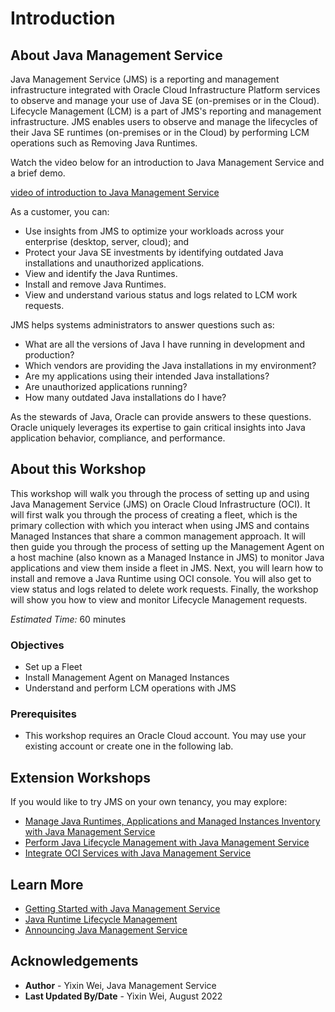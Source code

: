 # Introduction

## About Java Management Service

Java Management Service (JMS) is a reporting and management infrastructure integrated with Oracle Cloud Infrastructure Platform services to observe and manage your use of Java SE (on-premises or in the Cloud). Lifecycle Management (LCM) is a part of JMS's reporting and management infrastructure. JMS enables users to observe and manage the lifecycles of their Java SE runtimes (on-premises or in the Cloud) by performing LCM operations such as Removing Java Runtimes.

Watch the video below for an introduction to Java Management Service and a brief demo.

[video of introduction to Java Management Service](youtube:YCgJxqvglCI)



As a customer, you can:

* Use insights from JMS to optimize your workloads across your enterprise (desktop, server, cloud); and
* Protect your Java SE investments by identifying outdated Java installations and unauthorized applications.
* View and identify the Java Runtimes.
* Install and remove Java Runtimes.
* View and understand various status and logs related to LCM work requests.

JMS helps systems administrators to answer questions such as:

* What are all the versions of Java I have running in development and production?
* Which vendors are providing the Java installations in my environment?
* Are my applications using their intended Java installations?
* Are unauthorized applications running?
* How many outdated Java installations do I have?

As the stewards of Java, Oracle can provide answers to these questions. Oracle uniquely leverages its expertise to gain critical insights into Java application behavior, compliance, and performance.

## About this Workshop

 This workshop will walk you through the process of setting up and using Java Management Service (JMS) on Oracle Cloud Infrastructure (OCI). It will first walk you through the process of creating a fleet, which is the primary collection with which you interact when using JMS and contains Managed Instances that share a common management approach. It will then guide you through the process of setting up the Management Agent on a host machine (also known as a Managed Instance in JMS) to monitor Java applications and view them inside a fleet in JMS. Next, you will learn how to install and remove a Java Runtime using OCI console. You will also get to view status and logs related to delete work requests. Finally, the workshop will show you how to view and monitor Lifecycle Management requests.

*Estimated Time:* 60 minutes

### Objectives

* Set up a Fleet
* Install Management Agent on Managed Instances
* Understand and perform LCM operations with JMS

### Prerequisites

* This workshop requires an Oracle Cloud account. You may use your existing account or create one in the following lab.

## Extension Workshops

If you would like to try JMS on your own tenancy, you may explore:

* [Manage Java Runtimes, Applications and Managed Instances Inventory with Java Management Service](https://apexapps.oracle.com/pls/apex/dbpm/r/livelabs/view-workshop?wid=912)
* [Perform Java Lifecycle Management with Java Management Service](https://apexapps.oracle.com/pls/apex/dbpm/r/livelabs/view-workshop?wid=3202)
* [Integrate OCI Services with Java Management Service](https://apexapps.oracle.com/pls/apex/dbpm/r/livelabs/view-workshop?wid=3203)


## Learn More

* [Getting Started with Java Management Service](https://docs.oracle.com/en-us/iaas/jms/doc/getting-started-java-management-service.html)
* [Java Runtime Lifecycle Management](https://docs.oracle.com/en-us/iaas/jms/doc/java-runtime-lifecycle-management.html)
* [Announcing Java Management Service](https://blogs.oracle.com/java/post/announcing-java-management-service)


## Acknowledgements

* **Author** - Yixin Wei, Java Management Service
* **Last Updated By/Date** - Yixin Wei, August 2022
